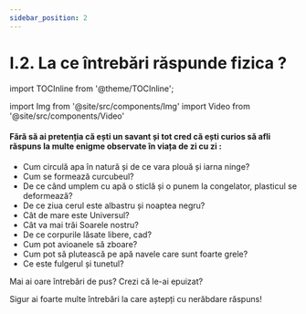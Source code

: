 ```yaml
---
sidebar_position: 2
---
```


# I.2. La ce întrebări răspunde fizica ?

import TOCInline from '@theme/TOCInline';

<TOCInline toc={toc} />


import Img from '@site/src/components/Img'
import Video from '@site/src/components/Video'



#### Fără să ai pretenția că ești un savant și tot cred că ești curios să afli răspuns la multe enigme observate în viața de zi cu zi :

- Cum circulă apa în natură și de ce vara plouă și iarna ninge? 
- Cum se formează curcubeul? 
- De ce când umplem cu apă o sticlă și o punem la congelator, plasticul se deformează?
- De ce ziua cerul este albastru și noaptea negru?
- Cât de mare este Universul? 
- Cât va mai trăi Soarele nostru? 
- De ce corpurile lăsate libere, cad?
- Cum pot avioanele să zboare?
- Cum pot să plutească pe apă navele care sunt foarte grele?
- Ce este fulgerul și tunetul? 


Mai ai oare întrebări de pus? Crezi că le-ai epuizat?

Sigur ai foarte multe întrebări la care aștepți cu nerăbdare răspuns!

